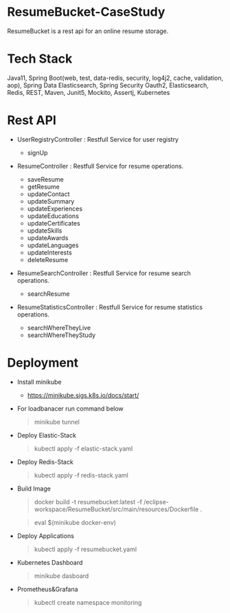 # ResumeBucket-CaseStudy
ResumeBucket is a rest api for an online resume storage.

# Tech Stack

Java11, Spring Boot(web, test, data-redis, security, log4j2, cache, validation, aop), Spring Data Elasticsearch, Spring Security Oauth2, Elasticsearch, Redis, REST, Maven, Junit5, Mockito, Assertj, Kubernetes

# Rest API

- UserRegistryController : Restfull Service for user registry
  - signUp

- ResumeController : Restfull Service for resume operations.
  - saveResume
  - getResume 
  - updateContact 
  - updateSummary
  - updateExperiences
  - updateEducations
  - updateCertificates
  - updateSkills
  - updateAwards
  - updateLanguages
  - updateInterests
  - deleteResume

- ResumeSearchController : Restfull Service for resume search operations.
  - searchResume

- ResumeStatisticsController : Restfull Service for resume statistics operations.
  - searchWhereTheyLive
  - searchWhereTheyStudy

# Deployment

- Install minikube
  - https://minikube.sigs.k8s.io/docs/start/

- For loadbanacer run command below
  > minikube tunnel
  
- Deploy Elastic-Stack
  >kubectl apply -f elastic-stack.yaml

- Deploy Redis-Stack
  >kubectl apply -f redis-stack.yaml
   
- Build Image
  > docker build -t resumebucket:latest -f /eclipse-workspace/ResumeBucket/src/main/resources/Dockerfile .
  
  > eval $(minikube docker-env)
  
- Deploy Applications
  > kubectl apply -f resumebucket.yaml
  
- Kubernetes Dashboard
  > minikube dasboard
  
- Prometheus&Grafana
  > kubectl create namespace monitoring
